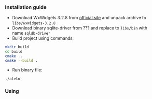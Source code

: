 ### Installation guide

- Download WxWidgets 3.2.8 from [official site](https://wxwidgets.org/downloads/) and unpack archive to `libs/wxWidgets-3.2.8`
- Download binary sqlite-driver from ??? and replace to `libs/bin` with name `sqldb-driver`
- Build project using commands:
```bash
mkdir build
cd build
cmake ..
cmake --build .
```
- Run binary file:
```bash
./aleto
```

### Using


